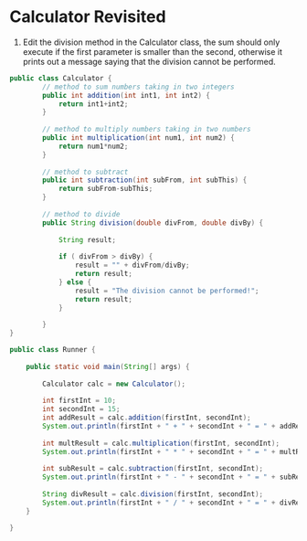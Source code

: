 # Calculator Revisited

1. Edit the division method in the Calculator class, the sum should only execute if the first parameter is smaller than the second, otherwise it prints out a message saying that the division cannot be performed.

```java
public class Calculator {
		// method to sum numbers taking in two integers
		public int addition(int int1, int int2) {
			return int1+int2;
		}
		
		// method to multiply numbers taking in two numbers
		public int multiplication(int num1, int num2) {
			return num1*num2;
		}
		
		// method to subtract
		public int subtraction(int subFrom, int subThis) {
			return subFrom-subThis;
		}
		
		// method to divide
		public String division(double divFrom, double divBy) {
			
			String result;
			
			if ( divFrom > divBy) {
				result = "" + divFrom/divBy;
				return result;
			} else {
				result = "The division cannot be performed!";
				return result;
			}
			
		}
}
```

```java
public class Runner {
	
	public static void main(String[] args) {
		
		Calculator calc = new Calculator();
		
		int firstInt = 10;
		int secondInt = 15;
		int addResult = calc.addition(firstInt, secondInt);
		System.out.println(firstInt + " + " + secondInt + " = " + addResult);
		
		int multResult = calc.multiplication(firstInt, secondInt);
		System.out.println(firstInt + " * " + secondInt + " = " + multResult);
		
		int subResult = calc.subtraction(firstInt, secondInt);
		System.out.println(firstInt + " - " + secondInt + " = " + subResult);
		
		String divResult = calc.division(firstInt, secondInt);
		System.out.println(firstInt + " / " + secondInt + " = " + divResult);
	}

}
```